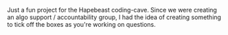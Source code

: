 Just a fun project for the Hapebeast coding-cave. Since we were creating an algo support / accountability group, I had the idea of creating something to tick off the boxes as you're working on questions.

